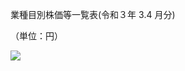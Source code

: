 業種目別株価等一覧表(令和３年 $3.4$ 月分)

（単位：円）

![](https://www.nta.go.jp/tmp/6206c410-13a4-4a1f-a170-89bbd84ac362/images/462ef538a212af9e99a6d77a255f52369d1ef1f8441f0c78ee9fe4a8f1ca937c.jpg)